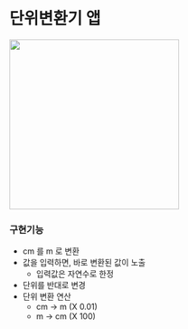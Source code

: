 #  단위변환기 앱
<img src="https://user-images.githubusercontent.com/24618293/197349015-7c77770c-1661-4780-8fde-34a00118e34e.gif" width="300">

### 구현기능

- cm 를 m 로 변환
- 값을 입력하면, 바로 변환된 값이 노출
    - 입력값은 자연수로 한정
- 단위를 반대로 변경
- 단위 변환 연산
    - cm → m (X 0.01)
    - m → cm (X 100)
